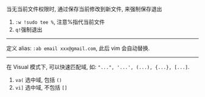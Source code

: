 当无当前文件权限时, 通过保存当前修改到新文件, 来强制保存退出

1. `:w !sudo tee %`, 注意%指代当前文件
2. `q!`强制退出

***

定义 alias: `:ab email xxx@gmail.com`, 此后 vim 会自动替换.

***

在 Visual 模式下, 可以快速匹配域, 如: `"...", '...', (...), {...}, [...]`.
1. `va(` 选中域, 包括 `()`
2. `vi]` 选中域, 不包括 `[]`